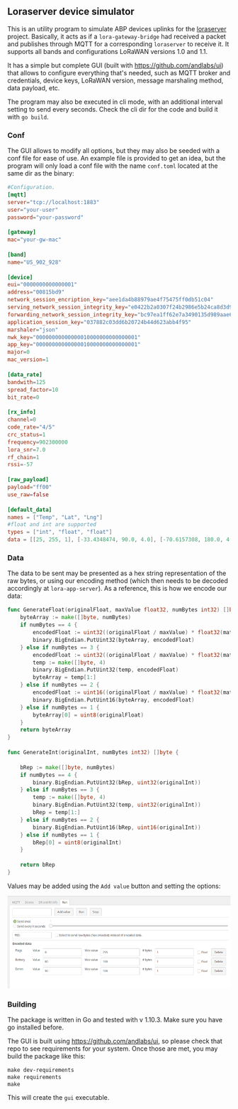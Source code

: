 ## Loraserver device simulator

This is an utility program to simulate ABP devices uplinks for the [loraserver](https://loraserver.io) project.  Basically, it acts as if a `lora-gateway-bridge` had received a packet and publishes through MQTT for a corresponding `loraserver` to receive it.
It supports all bands and configurations LoRaWAN versions 1.0 and 1.1.  

It has a simple but complete GUI (built with https://github.com/andlabs/ui) that allows to configure everything that's needed, such as MQTT broker and credentials, device keys, LoRaWAN version, message marshaling method, data payload, etc.

The program may also be executed in cli mode, with an additional interval setting to send every <interval> seconds. Check the cli dir for the code and build it with `go build`.

### Conf

The GUI allows to modify all options, but they may also be seeded with a conf file for ease of use. An example file is provided to get an idea, but the program will only load a conf file with the name `conf.toml` located at the same dir as the binary:

```toml
#Configuration.
[mqtt]
server="tcp://localhost:1883"
user="your-user"
password="your-password"

[gateway]
mac="your-gw-mac"

[band]
name="US_902_928"

[device]
eui="0000000000000001"
address="00815bd9"
network_session_encription_key="aee1da4b88979ae4f75475ff0db51c04"
serving_network_session_integrity_key="e0422b2a0307f24b2986e5b24ca8d3d9"
forwarding_network_session_integrity_key="bc97ea1ff62e7a3490135d989aae6bca"
application_session_key="037882c03dd6b20724b44d623abb4f95"
marshaler="json"
nwk_key="00000000000000010000000000000001"
app_key="00000000000000010000000000000001"
major=0
mac_version=1

[data_rate]
bandwith=125
spread_factor=10
bit_rate=0

[rx_info]
channel=0
code_rate="4/5"
crc_status=1
frequency=902300000
lora_snr=7.0
rf_chain=1
rssi=-57

[raw_payload]
payload="ff00"
use_raw=false

[default_data]
names = ["Temp", "Lat", "Lng"]
#float and int are supported
types = ["int", "float", "float"]
data = [[25, 255, 1], [-33.4348474, 90.0, 4.0], [-70.6157308, 180.0, 4.0]]
```

### Data

The data to be sent may be presented as a hex string representation of the raw bytes, or using our encoding method (which then needs to be decoded accordingly at `lora-app-server`). As a reference, this is how we encode our data:

```go
func GenerateFloat(originalFloat, maxValue float32, numBytes int32) []byte {
	byteArray := make([]byte, numBytes)
	if numBytes == 4 {
		encodedFloat := uint32((originalFloat / maxValue) * float32(math.Pow(2, 31)))
		binary.BigEndian.PutUint32(byteArray, encodedFloat)
	} else if numBytes == 3 {
		encodedFloat := uint32((originalFloat / maxValue) * float32(math.Pow(2, 23)))
		temp := make([]byte, 4)
		binary.BigEndian.PutUint32(temp, encodedFloat)
		byteArray = temp[1:]
	} else if numBytes == 2 {
		encodedFloat := uint16((originalFloat / maxValue) * float32(math.Pow(2, 15)))
		binary.BigEndian.PutUint16(byteArray, encodedFloat)
	} else if numBytes == 1 {
		byteArray[0] = uint8(originalFloat)
	}
	return byteArray
}

func GenerateInt(originalInt, numBytes int32) []byte {

	bRep := make([]byte, numBytes)
	if numBytes == 4 {
		binary.BigEndian.PutUint32(bRep, uint32(originalInt))
	} else if numBytes == 3 {
		temp := make([]byte, 4)
		binary.BigEndian.PutUint32(temp, uint32(originalInt))
		bRep = temp[1:]
	} else if numBytes == 2 {
		binary.BigEndian.PutUint16(bRep, uint16(originalInt))
	} else if numBytes == 1 {
		bRep[0] = uint8(originalInt)
	}

	return bRep
}
```

Values may be added using the `Add value` button and setting the options:

![](images/lds_screen.png?raw=true)

### Building

The package is written in Go and tested with v 1.10.3. Make sure you have go installed before.  

The GUI is built using https://github.com/andlabs/ui, so please check that repo to see requirements for your system. Once those are met, you may build the package like this: 

```
make dev-requirements
make requirements
make
```

This will create the `gui` executable.